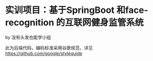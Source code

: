 # 实训项目：基于SpringBoot 和face-recognition 的互联网健身监管系统
by 没有头发也能学小组

此为后端代码，编码标准采用谷歌规范，详见
https://github.com/google/styleguide